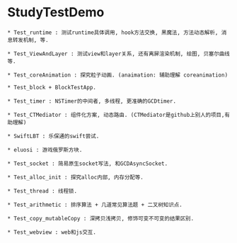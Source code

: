 # StudyTestDemo

```
* Test_runtime : 测试runtime具体调用, hook方法交换, 黑魔法, 方法动态解析, 消息转发机制, 等.
```
```
* Test_ViewAndLayer : 测试view和layer关系, 还有离屏渲染机制, 绘图, 贝塞尔曲线等.
```
```
* Test_coreAnimation : 探究粒子动画. (anaimation: 辅助理解 coreanimation)
```
```
* Test_block + BlockTestApp.
```
```
* Test_timer : NSTimer的中间者, 多线程, 更准确的GCDtimer.
```
```
* Test_CTMediator : 组件化方案, 动态路由. (CTMediator是github上别人的项目,有助理解)
```
```
* SwiftLBT : 乐保通的swift尝试.
```
```
* eluosi : 游戏俄罗斯方块.
```
```
* Test_socket : 简易原生socket写法, 和GCDAsyncSocket.
```
```
* Test_alloc_init : 探究alloc内部, 内存分配等.
```
```
* Test_thread : 线程锁.
```
```
* Test_arithmetic : 排序算法 + 几道常见算法题 + 二叉树知识点.
```
```
* Test_copy_mutableCopy : 深拷贝浅拷贝, 修饰可变不可变的结果区别.
```
```
* Test_webview : web和js交互.
```

